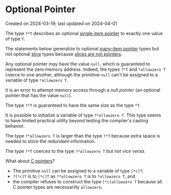 # Optional Pointer #

Created on 2024-03-19; last updated on 2024-04-01

The type `?*T` describes an optional [single-item pointer](./single-item-pointer.md) to exactly one value of type `T`.

The statements below generalize to optional [many-item pointer](./many-item-pointer.md) types but not optional [slice](./slice.md) types because [slices are not pointers](./slices-are-not-pointers.md).

Any optional pointer may have the value `null`, which is guaranteed to represent the zero memory address. Indeed, the types `?*T` and `*allowzero T` coerce to one another, although the primitive `null` can't be assigned to a variable of type `*allowzero T`.

It is an error to attempt memory access through a *null pointer* (an optional pointer that has the value `null`).

The type `?*T` is guaranteed to have the same size as the type `*T`.

It is possible to initialize a variable of type `?*allowzero T`. This type seems to have limited practical utility beyond testing the compiler's casting behavior.

The type `?*allowzero T` is larger than the type `?*T` because extra space is needed to store the redundant information.

The type `?*T` coerces to the type `?*allowzero T` but not *vice versa*.

What about [C pointers](./c-pointer.md)?

- The primitive `null` can be assigned to a variable of type `[*c]T`;
- `?[*c]T` is to `[*c]T` as `?*allowzero T` is to `*allowzero T`, and
- the compiler refuses to construct the type `[*c]allowzero T` because all C pointer types are necessarilly `allowzero`.
